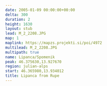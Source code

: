 ```yaml
---
date: 2005-01-09 00:00:00+00:00
delta: 300
duration: 2
height: 1630
layout: stub
lead: M_2_2208.JPG
map: 1
maplink: https://mapzs.projekti.si/poi/4972
multilead: M_2_2208.JPG
multipath: true
name: Lipanca/Spomenik
peak: 46.375630,13.927670
region: julian-alps
start: 46.365980,13.934012
title: Lipanca from Rupe
---
```

